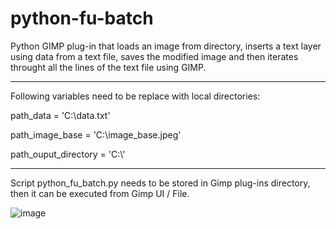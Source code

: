 # python-fu-batch
Python GIMP plug-in that loads an image from directory, inserts a text layer using data from a text file, saves the modified image and then iterates throught all the lines of the text file using GIMP.

---


Following variables need to be replace with local directories:

path_data = 'C:\\data.txt'

path_image_base = 'C:\\image_base.jpeg'

path_ouput_directory = 'C:\\'

---


Script python_fu_batch.py needs to be stored in Gimp plug-ins directory, then it can be executed from Gimp UI / File.

![image](https://github.com/jberaunm/python-fu-batch/assets/111096713/11c55cf0-17d1-4321-bf81-93452f4b8d29)
